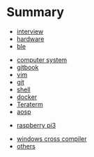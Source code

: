 # Summary

* [interview](content/interview/interview.md)
* [hardware](content/hardware/hardware.md)
* [ble](content/ble/ble.md)
<!--* [introduction]-->
<!--* [I2C]-->
<!--* [SPI]-->
* [computer system](content/computer_system/cs.md)
* [gitbook](content/gitbook/gitbook.md)
* [vim](content/vim/vim.md)
* [git](content/git/git.md)
* [shell](content/shell/shell.md)
* [docker](content/docker/docker.md)
* [Teraterm](content/teraterm/teraterm.md)
* [aosp](content/aosp/aosp.md)
<!--* [raspberry pi](content/rpi/rpi.md)-->
* [raspberry pi3](content/raspberry/raspberry.md)
<!--* [Building Root]-->
* [windows cross compiler](content/window_cross_compiler/window_cross_compiler.md)
* [others](content/others/others.md)
